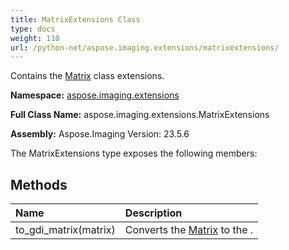 ```yaml
---
title: MatrixExtensions Class
type: docs
weight: 110
url: /python-net/aspose.imaging.extensions/matrixextensions/
---
```


Contains the [Matrix](/imaging/python-net/aspose.imaging/matrix/) class extensions.

**Namespace:** [aspose.imaging.extensions](/imaging/python-net/aspose.imaging.extensions/)

**Full Class Name:** aspose.imaging.extensions.MatrixExtensions

**Assembly:**  Aspose.Imaging Version: 23.5.6

The MatrixExtensions type exposes the following members:
## **Methods**
|**Name**|**Description**|
| :- | :- |
|to_gdi_matrix(matrix)|Converts the [Matrix](/imaging/python-net/aspose.imaging/matrix/) to the .|
